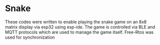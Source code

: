 # Snake
These codes were written to enable playing the snake game on an 8x8 matrix display via esp32 using esp-ide. The game is controlled via BLE and MQTT protocols which are used to manage the game itself. Free-Rtos was used for synchronization
